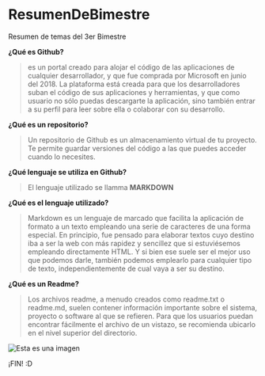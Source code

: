 # ResumenDeBimestre
Resumen de temas del 3er Bimestre


**¿Qué es Github?** 
> es un portal creado para alojar el código de las aplicaciones de cualquier desarrollador, y que fue comprada por Microsoft en junio del 2018. La plataforma está creada para que los desarrolladores suban el código de sus aplicaciones y herramientas, y que como usuario no sólo puedas descargarte la aplicación, sino también entrar a su perfil para leer sobre ella o colaborar con su desarrollo.
 
**¿Qué es un repositorio?**
> Un repositorio de Github es un almacenamiento virtual de tu proyecto. Te permite guardar versiones del código a las que puedes acceder cuando lo necesites.

**¿Qué lenguaje se utiliza en Github?**
> El lenguaje utilizado se llamma **MARKDOWN** 

**¿Qué es el lenguaje utilizado?**
> Markdown es un lenguaje de marcado que facilita la aplicación de formato a un texto empleando una serie de caracteres de una forma especial. En principio, fue pensado para elaborar textos cuyo destino iba a ser la web con más rapidez y sencillez que si estuviésemos empleando directamente HTML. Y si bien ese suele ser el mejor uso que podemos darle, también podemos emplearlo para cualquier tipo de texto, independientemente de cual vaya a ser su destino.

**¿Qué es un Readme?**
> Los archivos readme, a menudo creados como readme.txt o readme.md, suelen contener información importante sobre el sistema, proyecto o software al que se refieren. Para que los usuarios puedan encontrar fácilmente el archivo de un vistazo, se recomienda ubicarlo en el nivel superior del directorio.

![Esta es una imagen](https://global-uploads.webflow.com/5f5a53e153805db840dae2db/6073fbf151fa4565d48572dc_GitHub_aprender-programaci%25C3%25B3n.jpeg)



¡FIN! :D
